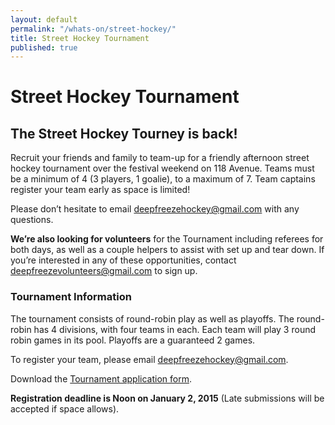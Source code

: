 ```yaml
---
layout: default
permalink: "/whats-on/street-hockey/"
title: Street Hockey Tournament
published: true
---
```


# Street Hockey Tournament

## The Street Hockey Tourney is back!

Recruit your friends and family to team-up for a friendly afternoon street hockey tournament over the festival weekend on 118 Avenue. Teams must be a minimum of 4 (3 players, 1 goalie), to a maximum of 7. Team captains register your team early as space is limited!

Please don’t hesitate to email deepfreezehockey@gmail.com with any questions.

**We’re also looking for volunteers** for the Tournament including referees for both days, as well as a couple helpers to assist with set up and tear down. If you’re interested in any of these opportunities, contact deepfreezevolunteers@gmail.com to sign up.

### Tournament Information

The tournament consists of round-robin play as well as playoffs. The round-robin has 4 divisions, with four teams in each. Each team will play 3 round robin games in its pool. Playoffs are a guaranteed 2 games. 

To register your team, please email deepfreezehockey@gmail.com.

Download the [Tournament application form](https://www.dropbox.com/s/n4vng3vbug43d38/DF2015-StreetHockey-Application.pdf?dl=0).

**Registration deadline is Noon on January 2, 2015** (Late submissions will be accepted if space allows).